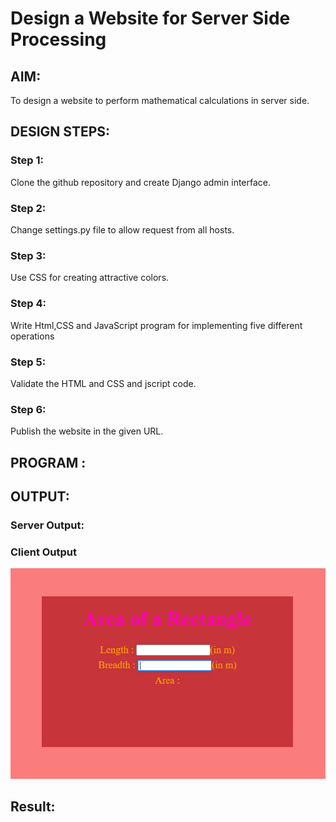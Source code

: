 # Design a Website for Server Side Processing

## AIM:
To design a website to perform mathematical calculations in server side.

## DESIGN STEPS:

### Step 1:

Clone the github repository and create Django admin interface.

### Step 2:

Change settings.py file to allow request from all hosts.

### Step 3:

Use CSS for creating attractive colors.

### Step 4:

Write Html,CSS and JavaScript program for implementing five different operations

### Step 5:

Validate the HTML and CSS and jscript code.

### Step 6:

Publish the website in the given URL.

## PROGRAM :

## OUTPUT:

### Server Output:

### Client Output

![Clientoutput](clientoutput.png)


## Result:

